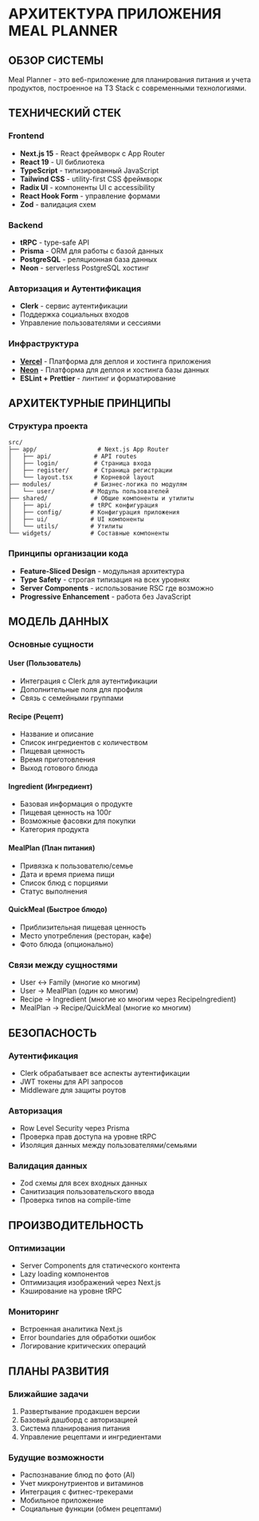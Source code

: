 # АРХИТЕКТУРА ПРИЛОЖЕНИЯ MEAL PLANNER

## ОБЗОР СИСТЕМЫ

Meal Planner - это веб-приложение для планирования питания и учета продуктов, построенное на T3 Stack с современными технологиями.

## ТЕХНИЧЕСКИЙ СТЕК

### Frontend

- **Next.js 15** - React фреймворк с App Router
- **React 19** - UI библиотека
- **TypeScript** - типизированный JavaScript
- **Tailwind CSS** - utility-first CSS фреймворк
- **Radix UI** - компоненты UI с accessibility
- **React Hook Form** - управление формами
- **Zod** - валидация схем

### Backend

- **tRPC** - type-safe API
- **Prisma** - ORM для работы с базой данных
- **PostgreSQL** - реляционная база данных
- **Neon** - serverless PostgreSQL хостинг

### Авторизация и Аутентификация

- **Clerk** - сервис аутентификации
- Поддержка социальных входов
- Управление пользователями и сессиями

### Инфраструктура

- **[Vercel](https://vercel.com)** - Платформа для деплоя и хостинга приложения
- **[Neon](https://neon.com)** - Платформа для деплоя и хостинга базы данных
- **ESLint + Prettier** - линтинг и форматирование

## АРХИТЕКТУРНЫЕ ПРИНЦИПЫ

### Структура проекта

```
src/
├── app/                 # Next.js App Router
│   ├── api/            # API routes
│   ├── login/          # Страница входа
│   ├── register/       # Страница регистрации
│   └── layout.tsx      # Корневой layout
├── modules/            # Бизнес-логика по модулям
│   └── user/          # Модуль пользователей
├── shared/             # Общие компоненты и утилиты
│   ├── api/           # tRPC конфигурация
│   ├── config/        # Конфигурация приложения
│   ├── ui/            # UI компоненты
│   └── utils/         # Утилиты
└── widgets/           # Составные компоненты
```

### Принципы организации кода

- **Feature-Sliced Design** - модульная архитектура
- **Type Safety** - строгая типизация на всех уровнях
- **Server Components** - использование RSC где возможно
- **Progressive Enhancement** - работа без JavaScript

## МОДЕЛЬ ДАННЫХ

### Основные сущности

#### User (Пользователь)

- Интеграция с Clerk для аутентификации
- Дополнительные поля для профиля
- Связь с семейными группами

#### Recipe (Рецепт)

- Название и описание
- Список ингредиентов с количеством
- Пищевая ценность
- Время приготовления
- Выход готового блюда

#### Ingredient (Ингредиент)

- Базовая информация о продукте
- Пищевая ценность на 100г
- Возможные фасовки для покупки
- Категория продукта

#### MealPlan (План питания)

- Привязка к пользователю/семье
- Дата и время приема пищи
- Список блюд с порциями
- Статус выполнения

#### QuickMeal (Быстрое блюдо)

- Приблизительная пищевая ценность
- Место употребления (ресторан, кафе)
- Фото блюда (опционально)

### Связи между сущностями

- User ↔ Family (многие ко многим)
- User → MealPlan (один ко многим)
- Recipe → Ingredient (многие ко многим через RecipeIngredient)
- MealPlan → Recipe/QuickMeal (многие ко многим)

## БЕЗОПАСНОСТЬ

### Аутентификация

- Clerk обрабатывает все аспекты аутентификации
- JWT токены для API запросов
- Middleware для защиты роутов

### Авторизация

- Row Level Security через Prisma
- Проверка прав доступа на уровне tRPC
- Изоляция данных между пользователями/семьями

### Валидация данных

- Zod схемы для всех входных данных
- Санитизация пользовательского ввода
- Проверка типов на compile-time

## ПРОИЗВОДИТЕЛЬНОСТЬ

### Оптимизации

- Server Components для статического контента
- Lazy loading компонентов
- Оптимизация изображений через Next.js
- Кэширование на уровне tRPC

### Мониторинг

- Встроенная аналитика Next.js
- Error boundaries для обработки ошибок
- Логирование критических операций

## ПЛАНЫ РАЗВИТИЯ

### Ближайшие задачи

1. Развертывание продакшен версии
2. Базовый дашборд с авторизацией
3. Система планирования питания
4. Управление рецептами и ингредиентами

### Будущие возможности

- Распознавание блюд по фото (AI)
- Учет микронутриентов и витаминов
- Интеграция с фитнес-трекерами
- Мобильное приложение
- Социальные функции (обмен рецептами)
